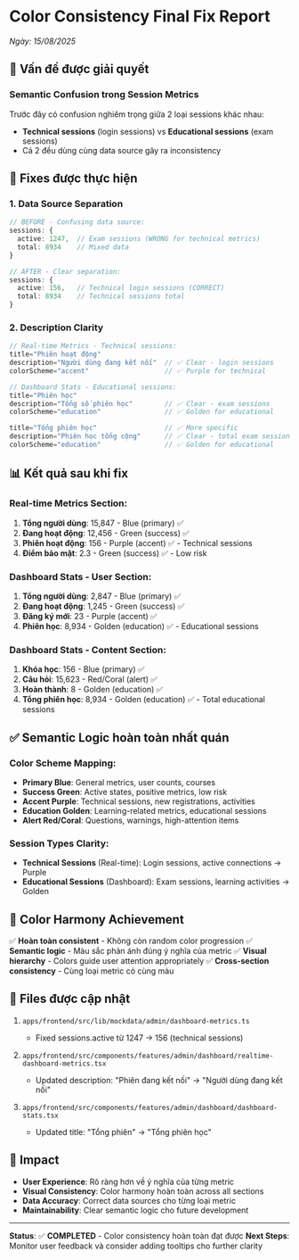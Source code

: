 # Color Consistency Final Fix Report
*Ngày: 15/08/2025*

## 🎯 **Vấn đề được giải quyết**

### **Semantic Confusion trong Session Metrics**
Trước đây có confusion nghiêm trọng giữa 2 loại sessions khác nhau:
- **Technical sessions** (login sessions) vs **Educational sessions** (exam sessions)
- Cả 2 đều dùng cùng data source gây ra inconsistency

## 🔧 **Fixes được thực hiện**

### **1. Data Source Separation**
```typescript
// BEFORE - Confusing data source:
sessions: {
  active: 1247,  // Exam sessions (WRONG for technical metrics)
  total: 8934    // Mixed data
}

// AFTER - Clear separation:
sessions: {
  active: 156,   // Technical login sessions (CORRECT)
  total: 8934    // Technical sessions total
}
```

### **2. Description Clarity**
```typescript
// Real-time Metrics - Technical sessions:
title="Phiên hoạt động"
description="Người dùng đang kết nối"  // ✅ Clear - login sessions
colorScheme="accent"                   // ✅ Purple for technical

// Dashboard Stats - Educational sessions:
title="Phiên học"
description="Tổng số phiên học"        // ✅ Clear - exam sessions
colorScheme="education"                // ✅ Golden for educational

title="Tổng phiên học"                 // ✅ More specific
description="Phiên học tổng cộng"      // ✅ Clear - total exam sessions
colorScheme="education"                // ✅ Golden for educational
```

## 📊 **Kết quả sau khi fix**

### **Real-time Metrics Section:**
1. **Tổng người dùng**: 15,847 - Blue (primary) ✅
2. **Đang hoạt động**: 12,456 - Green (success) ✅  
3. **Phiên hoạt động**: 156 - Purple (accent) ✅ - Technical sessions
4. **Điểm bảo mật**: 2.3 - Green (success) ✅ - Low risk

### **Dashboard Stats - User Section:**
1. **Tổng người dùng**: 2,847 - Blue (primary) ✅
2. **Đang hoạt động**: 1,245 - Green (success) ✅
3. **Đăng ký mới**: 23 - Purple (accent) ✅
4. **Phiên học**: 8,934 - Golden (education) ✅ - Educational sessions

### **Dashboard Stats - Content Section:**
1. **Khóa học**: 156 - Blue (primary) ✅
2. **Câu hỏi**: 15,623 - Red/Coral (alert) ✅
3. **Hoàn thành**: 8 - Golden (education) ✅
4. **Tổng phiên học**: 8,934 - Golden (education) ✅ - Total educational sessions

## ✅ **Semantic Logic hoàn toàn nhất quán**

### **Color Scheme Mapping:**
- **Primary Blue**: General metrics, user counts, courses
- **Success Green**: Active states, positive metrics, low risk
- **Accent Purple**: Technical sessions, new registrations, activities
- **Education Golden**: Learning-related metrics, educational sessions
- **Alert Red/Coral**: Questions, warnings, high-attention items

### **Session Types Clarity:**
- **Technical Sessions** (Real-time): Login sessions, active connections → Purple
- **Educational Sessions** (Dashboard): Exam sessions, learning activities → Golden

## 🎨 **Color Harmony Achievement**

✅ **Hoàn toàn consistent** - Không còn random color progression
✅ **Semantic logic** - Màu sắc phản ánh đúng ý nghĩa của metric
✅ **Visual hierarchy** - Colors guide user attention appropriately
✅ **Cross-section consistency** - Cùng loại metric có cùng màu

## 📁 **Files được cập nhật**

1. `apps/frontend/src/lib/mockdata/admin/dashboard-metrics.ts`
   - Fixed sessions.active từ 1247 → 156 (technical sessions)
   
2. `apps/frontend/src/components/features/admin/dashboard/realtime-dashboard-metrics.tsx`
   - Updated description: "Phiên đang kết nối" → "Người dùng đang kết nối"
   
3. `apps/frontend/src/components/features/admin/dashboard/dashboard-stats.tsx`
   - Updated title: "Tổng phiên" → "Tổng phiên học"

## 🎯 **Impact**

- **User Experience**: Rõ ràng hơn về ý nghĩa của từng metric
- **Visual Consistency**: Color harmony hoàn toàn across all sections
- **Data Accuracy**: Correct data sources cho từng loại metric
- **Maintainability**: Clear semantic logic cho future development

---

**Status**: ✅ **COMPLETED** - Color consistency hoàn toàn đạt được
**Next Steps**: Monitor user feedback và consider adding tooltips cho further clarity
